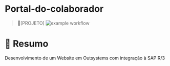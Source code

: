 # Portal-do-colaborador
> 🔎[PROJETO] ![example workflow](https://github.com/github/docs/actions/workflows/main.yml/badge.svg)

# 🎯 Resumo
Desenvolvimento de um Website em Outsystems com integração à SAP R/3
